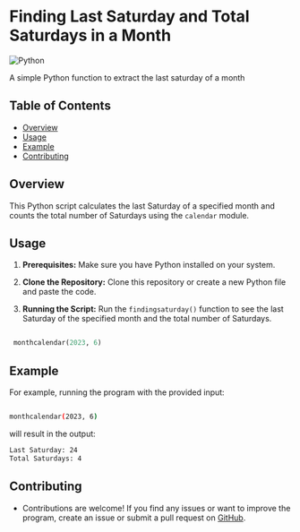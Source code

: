 # Finding Last Saturday and Total Saturdays in a Month
![Python](https://img.shields.io/badge/python-3.9+-blue)

<p> A simple Python function to extract the last saturday of a month </p>
</div>

## Table of Contents
- [Overview](#overview)
- [Usage](#usage)
- [Example](#example)
- [Contributing](#contributing)

## Overview

This Python script calculates the last Saturday of a specified month and counts the total number of Saturdays using the `calendar` module. 

## Usage

1. **Prerequisites:** Make sure you have Python installed on your system.

2. **Clone the Repository:** Clone this repository or create a new Python file and paste the code.

3. **Running the Script:** Run the `findingsaturday()` function to see the last Saturday of the specified month and the total number of Saturdays.
```python

 monthcalendar(2023, 6)
```
## Example
  For example, running the program with the provided input:

  ```bash

 monthcalendar(2023, 6)
  

  ```
  will result in the output:

   ```bash
Last Saturday: 24
Total Saturdays: 4

   ```

 ## Contributing
- <p>Contributions are welcome! If you find any issues or want to improve the program, create an issue or submit a pull request on <a href="https://github.com/yesvanthra/Find_The_Last_Saturday.git">GitHub</a>.</p>

